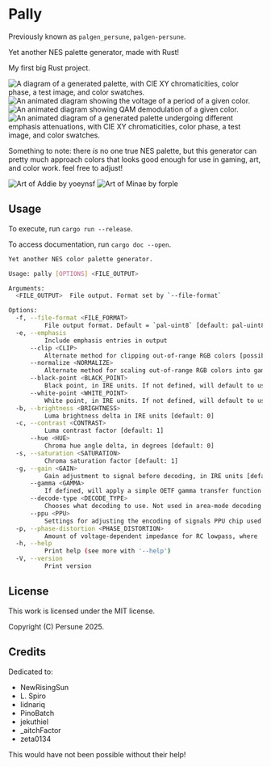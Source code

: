 # Pally

Previously known as `palgen_persune`, `palgen-persune`.

Yet another NES palette generator, made with Rust!

My first big Rust project.

![A diagram of a generated palette, with CIE XY chromaticities, color phase, a test image, and color swatches.](docs/diagrams/palette_preview.png)
![An animated diagram showing the voltage of a period of a given color.](docs/diagrams/waveform_phase.gif)
![An animated diagram showing QAM demodulation of a given color.](docs/diagrams/QAM_phase.gif)
![An animated diagram of a generated palette undergoing different emphasis attenuations, with CIE XY chromaticities, color phase, a test image, and color swatches.](docs/diagrams/palette_preview_emphasis.gif)

Something to note: there _is_ no one true NES palette, but this generator
can pretty much approach colors that looks good enough for use in gaming, art,
and color work. feel free to adjust!

![Art of Addie by yoeynsf](docs/diagrams/addie.png)
![Art of Minae by forple](docs/diagrams/minae.png)

## Usage

To execute, run `cargo run --release`.

To access documentation, run `cargo doc --open`.

```sh
Yet another NES color palette generator.

Usage: pally [OPTIONS] <FILE_OUTPUT>

Arguments:
  <FILE_OUTPUT>  File output. Format set by `--file-format`

Options:
  -f, --file-format <FILE_FORMAT>
          File output format. Default = `pal-uint8` [default: pal-uint8] [possible values: pal-uint8, pal-double, pal-jasc, gpl, png, txt-html-hex, txt-mediawiki, header-uint8-t]
  -e, --emphasis
          Include emphasis entries in output
      --clip <CLIP>
          Alternate method for clipping out-of-range RGB colors [possible values: darken, desaturate]
      --normalize <NORMALIZE>
          Alternate method for scaling out-of-range RGB colors into gamut [possible values: scale, scale-clip-negative]
      --black-point <BLACK_POINT>
          Black point, in IRE units. If not defined, will default to use the voltage level of `$1D`
      --white-point <WHITE_POINT>
          White point, in IRE units. If not defined, will default to use the voltage level of `$30`
  -b, --brightness <BRIGHTNESS>
          Luma brightness delta in IRE units [default: 0]
  -c, --contrast <CONTRAST>
          Luma contrast factor [default: 1]
      --hue <HUE>
          Chroma hue angle delta, in degrees [default: 0]
  -s, --saturation <SATURATION>
          Chroma saturation factor [default: 1]
  -g, --gain <GAIN>
          Gain adjustment to signal before decoding, in IRE units [default: 0]
      --gamma <GAMMA>
          If defined, will apply a simple OETF gamma transfer function instead, where the EOTF function is assumed to be gamma 2.2
      --decode-type <DECODE_TYPE>
          Chooses what decoding to use. Not used in area-mode decoding [default: fir] [possible values: fir, comb2-line, comb3-line]
      --ppu <PPU>
          Settings for adjusting the encoding of signals PPU chip used for generating colors [default: 2c02] [possible values: 2c02, 2c03, 2c04-0000, 2c04-0001, 2c04-0002, 2c04-0003, 2c04-0004, 2c05-99, 2c07]
  -p, --phase-distortion <PHASE_DISTORTION>
          Amount of voltage-dependent impedance for RC lowpass, where 'RC = amount * (level/composite_white) * 1e-8' [default: 4]
  -h, --help
          Print help (see more with '--help')
  -V, --version
          Print version
```

## License

This work is licensed under the MIT license.

Copyright (C) Persune 2025.

## Credits

Dedicated to:

- NewRisingSun
- L. Spiro
- lidnariq
- PinoBatch
- jekuthiel
- _aitchFactor
- zeta0134

This would have not been possible without their help!
